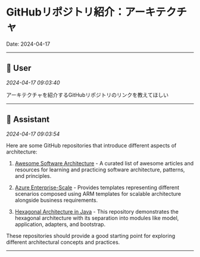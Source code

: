 # GitHubリポジトリ紹介：アーキテクチャ

Date: 2024-04-17

---

## 👤 User
*2024-04-17 09:03:40*

アーキテクチャを紹介するGitHubリポジトリのリンクを教えてほしい

---

## 🤖 Assistant
*2024-04-17 09:03:54*

Here are some GitHub repositories that introduce different aspects of architecture:

1. [Awesome Software Architecture](https://github.com/simskij/awesome-software-architecture) - A curated list of awesome articles and resources for learning and practicing software architecture, patterns, and principles.

2. [Azure Enterprise-Scale](https://github.com/Azure/Enterprise-Scale) - Provides templates representing different scenarios composed using ARM templates for scalable architecture alongside business requirements.

3. [Hexagonal Architecture in Java](https://github.com/SvenWoltmann/hexagonal-architecture-java) - This repository demonstrates the hexagonal architecture with its separation into modules like model, application, adapters, and bootstrap.

These repositories should provide a good starting point for exploring different architectural concepts and practices.

---
